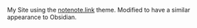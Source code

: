 My Site using the [notenote.link](https://github.com/Maxence-L/notenote.link) theme.
Modified to have a similar appearance to Obsidian.
